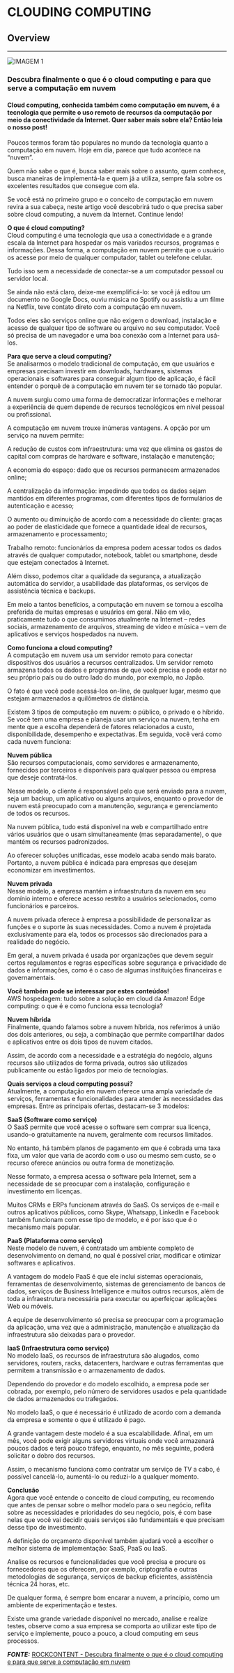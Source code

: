 # **CLOUDING COMPUTING**

## **Overview**
___
![IMAGEM 1](https://rockcontent.com/br/wp-content/uploads/sites/2/2018/09/cloud-computing-1024x538.png)  

### **Descubra finalmente o que é o cloud computing e para que serve a computação em nuvem**
#### Cloud computing, conhecida também como computação em nuvem, é a tecnologia que permite o uso remoto de recursos da computação por meio da conectividade da Internet. Quer saber mais sobre ela? Então leia o nosso post!

Poucos termos foram tão populares no mundo da tecnologia quanto a computação em nuvem. Hoje em dia, parece que tudo acontece na “nuvem”.

Quem não sabe o que é, busca saber mais sobre o assunto, quem conhece, busca maneiras de implementá-la e quem já a utiliza, sempre fala sobre os excelentes resultados que consegue com ela.

Se você está no primeiro grupo e o conceito de computação em nuvem revira a sua cabeça, neste artigo você descobrirá tudo o que precisa saber sobre cloud computing, a nuvem da Internet. Continue lendo!

**O que é cloud computing?**  
Cloud computing é uma tecnologia que usa a conectividade e a grande escala da Internet para hospedar os mais variados recursos, programas e informações. Dessa forma, a computação em nuvem permite que o usuário os acesse por meio de qualquer computador, tablet ou telefone celular.

Tudo isso sem a necessidade de conectar-se a um computador pessoal ou servidor local.

Se ainda não está claro, deixe-me exemplificá-lo: se você já editou um documento no Google Docs, ouviu música no Spotify ou assistiu a um filme na Netflix, teve contato direto com a computação em nuvem.

Todos eles são serviços online que não exigem o download, instalação e acesso de qualquer tipo de software ou arquivo no seu computador. Você só precisa de um navegador e uma boa conexão com a Internet para usá-los.

**Para que serve a cloud computing?**  
Se analisarmos o modelo tradicional de computação, em que usuários e empresas precisam investir em downloads, hardwares, sistemas operacionais e softwares para conseguir algum tipo de aplicação, é fácil entender o porquê de a computação em nuvem ter se tornado tão popular.

A nuvem surgiu como uma forma de democratizar informações e melhorar a experiência de quem depende de recursos tecnológicos em nível pessoal ou profissional.

A computação em nuvem trouxe inúmeras vantagens. A opção por um serviço na nuvem permite:

A redução de custos com infraestrutura: uma vez que elimina os gastos de capital com compras de hardware e software, instalação e manutenção;

A economia do espaço: dado que os recursos permanecem armazenados online;

A centralização da informação: impedindo que todos os dados sejam mantidos em diferentes programas, com diferentes tipos de formulários de autenticação e acesso;

O aumento ou diminuição de acordo com a necessidade do cliente: graças ao poder de elasticidade que fornece a quantidade ideal de recursos, armazenamento e processamento;

Trabalho remoto: funcionários da empresa podem acessar todos os dados através de qualquer computador, notebook, tablet ou smartphone, desde que estejam conectados à Internet.

Além disso, podemos citar a qualidade da segurança, a atualização automática do servidor, a usabilidade das plataformas, os serviços de assistência técnica e backups.

Em meio a tantos benefícios, a computação em nuvem se tornou a escolha preferida de muitas empresas e usuários em geral. Não em vão, praticamente tudo o que consumimos atualmente na Internet – redes sociais, armazenamento de arquivos, streaming de vídeo e música – vem de aplicativos e serviços hospedados na nuvem.

**Como funciona a cloud computing?**  
A computação em nuvem usa um servidor remoto para conectar dispositivos dos usuários a recursos centralizados. Um servidor remoto armazena todos os dados e programas de que você precisa e pode estar no seu próprio país ou do outro lado do mundo, por exemplo, no Japão.

O fato é que você pode acessá-los on-line, de qualquer lugar, mesmo que estejam armazenados a quilômetros de distância.

Existem 3 tipos de computação em nuvem: o público, o privado e o híbrido. Se você tem uma empresa e planeja usar um serviço na nuvem, tenha em mente que a escolha dependerá de fatores relacionados a custo, disponibilidade, desempenho e expectativas. Em seguida, você verá como cada nuvem funciona:

**Nuvem pública**  
São recursos computacionais, como servidores e armazenamento, fornecidos por terceiros e disponíveis para qualquer pessoa ou empresa que deseje contratá-los.

Nesse modelo, o cliente é responsável pelo que será enviado para a nuvem, seja um backup, um aplicativo ou alguns arquivos, enquanto o provedor de nuvem está preocupado com a manutenção, segurança e gerenciamento de todos os recursos.

Na nuvem pública, tudo está disponível na web e compartilhado entre vários usuários que o usam simultaneamente (mas separadamente), o que mantém os recursos padronizados.

Ao oferecer soluções unificadas, esse modelo acaba sendo mais barato. Portanto, a nuvem pública é indicada para empresas que desejam economizar em investimentos.

**Nuvem privada**  
Nesse modelo, a empresa mantém a infraestrutura da nuvem em seu domínio interno e oferece acesso restrito a usuários selecionados, como funcionários e parceiros.

A nuvem privada oferece à empresa a possibilidade de personalizar as funções e o suporte às suas necessidades. Como a nuvem é projetada exclusivamente para ela, todos os processos são direcionados para a realidade do negócio.

Em geral, a nuvem privada é usada por organizações que devem seguir certos regulamentos e regras específicas sobre segurança e privacidade de dados e informações, como é o caso de algumas instituições financeiras e governamentais.

**Você também pode se interessar por estes conteúdos!**  
AWS hospedagem: tudo sobre a solução em cloud da Amazon! Edge computing: o que é e como funciona essa tecnologia?

**Nuvem híbrida**  
Finalmente, quando falamos sobre a nuvem híbrida, nos referimos à união dos dois anteriores, ou seja, a combinação que permite compartilhar dados e aplicativos entre os dois tipos de nuvem citados.

Assim, de acordo com a necessidade e a estratégia do negócio, alguns recursos são utilizados de forma privada, outros são utilizados publicamente ou estão ligados por meio de tecnologias.

**Quais serviços a cloud computing possui?**  
Atualmente, a computação em nuvem oferece uma ampla variedade de serviços, ferramentas e funcionalidades para atender às necessidades das empresas. Entre as principais ofertas, destacam-se 3 modelos:

**SaaS (Software como serviço)**  
O SaaS permite que você acesse o software sem comprar sua licença, usando-o gratuitamente na nuvem, geralmente com recursos limitados.

No entanto, há também planos de pagamento em que é cobrada uma taxa fixa, um valor que varia de acordo com o uso ou mesmo sem custo, se o recurso oferece anúncios ou outra forma de monetização.

Nesse formato, a empresa acessa o software pela Internet, sem a necessidade de se preocupar com a instalação, configuração e investimento em licenças.

Muitos CRMs e ERPs funcionam através do SaaS. Os serviços de e-mail e outros aplicativos públicos, como Skype, Whatsapp, LinkedIn e Facebook também funcionam com esse tipo de modelo, e é por isso que é o mecanismo mais popular.

**PaaS (Plataforma como serviço)**  
Neste modelo de nuvem, é contratado um ambiente completo de desenvolvimento on demand, no qual é possível criar, modificar e otimizar softwares e aplicativos.

A vantagem do modelo PaaS é que ele inclui sistemas operacionais, ferramentas de desenvolvimento, sistemas de gerenciamento de bancos de dados, serviços de Business Intelligence e muitos outros recursos, além de toda a infraestrutura necessária para executar ou aperfeiçoar aplicações Web ou móveis.

A equipe de desenvolvimento só precisa se preocupar com a programação da aplicação, uma vez que a administração, manutenção e atualização da infraestrutura são deixadas para o provedor.

**IaaS (Infraestrutura como serviço)**  
No modelo IaaS, os recursos de infraestrutura são alugados, como servidores, routers, racks, datacenters, hardware e outras ferramentas que permitem a transmissão e o armazenamento de dados.

Dependendo do provedor e do modelo escolhido, a empresa pode ser cobrada, por exemplo, pelo número de servidores usados ​​e pela quantidade de dados armazenados ou trafegados.

No modelo IaaS, o que é necessário é utilizado de acordo com a demanda da empresa e somente o que é utilizado é pago.

A grande vantagem deste modelo é a sua escalabilidade. Afinal, em um mês, você pode exigir alguns servidores virtuais onde você armazenará poucos dados e terá pouco tráfego, enquanto, no mês seguinte, poderá solicitar o dobro dos recursos.

Assim, o mecanismo funciona como contratar um serviço de TV a cabo, é possível cancelá-lo, aumentá-lo ou reduzi-lo a qualquer momento.

**Conclusão**  
Agora que você entende o conceito de cloud computing, eu recomendo que antes de pensar sobre o melhor modelo para o seu negócio, reflita sobre as necessidades e prioridades do seu negócio, pois, é com base nelas que você vai decidir quais serviços são fundamentais e que precisam desse tipo de investimento.

A definição do orçamento disponível também ajudará você a escolher o melhor sistema de implementação: SaaS, PaaS ou IaaS.

Analise os recursos e funcionalidades que você precisa e procure os fornecedores que os oferecem, por exemplo, criptografia e outras metodologias de segurança, serviços de backup eficientes, assistência técnica 24 horas, etc.

De qualquer forma, é sempre bom encarar a nuvem, a princípio, como um ambiente de experimentação e testes.

Existe uma grande variedade disponível no mercado, analise e realize testes, observe como a sua empresa se comporta ao utilizar este tipo de serviço e implemente, pouco a pouco, a cloud computing em seus processos.

**_FONTE:_** [ROCKCONTENT - Descubra finalmente o que é o cloud computing e para que serve a computação em nuvem](https://rockcontent.com/br/blog/cloud-computing/)  